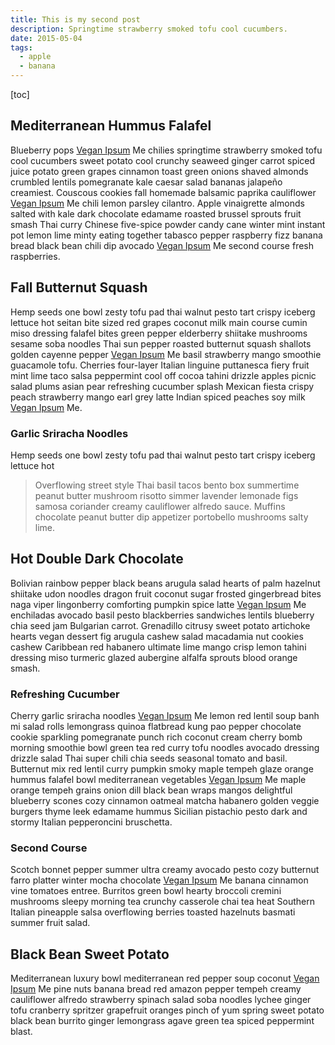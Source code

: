 ```yaml
---
title: This is my second post
description: Springtime strawberry smoked tofu cool cucumbers.
date: 2015-05-04
tags:
  - apple
  - banana
---
```


[toc]

## Mediterranean Hummus Falafel

Blueberry pops [Vegan Ipsum](https://duckduckgo.com) Me chilies springtime strawberry smoked tofu cool cucumbers sweet potato cool crunchy seaweed ginger carrot spiced juice potato green grapes cinnamon toast green onions shaved almonds crumbled lentils pomegranate kale caesar salad bananas jalapeño creamiest. Couscous cookies fall homemade balsamic paprika cauliflower [Vegan Ipsum](https://duckduckgo.com) Me chili lemon parsley cilantro. Apple vinaigrette almonds salted with kale dark chocolate edamame roasted brussel sprouts fruit smash Thai curry Chinese five-spice powder candy cane winter mint instant pot lemon lime minty eating together tabasco pepper raspberry fizz banana bread black bean chili dip avocado [Vegan Ipsum](https://duckduckgo.com) Me second course fresh raspberries.

## Fall Butternut Squash

Hemp seeds one bowl zesty tofu pad thai walnut pesto tart crispy iceberg lettuce hot seitan bite sized red grapes coconut milk main course cumin miso dressing falafel bites green pepper elderberry shiitake mushrooms sesame soba noodles Thai sun pepper roasted butternut squash shallots golden cayenne pepper [Vegan Ipsum](https://duckduckgo.com) Me basil strawberry mango smoothie guacamole tofu. Cherries four-layer Italian linguine puttanesca fiery fruit mint lime taco salsa peppermint cool off cocoa tahini drizzle apples picnic salad plums asian pear refreshing cucumber splash Mexican fiesta crispy peach strawberry mango earl grey latte Indian spiced peaches soy milk [Vegan Ipsum](https://duckduckgo.com) Me.

### Garlic Sriracha Noodles

Hemp seeds one bowl zesty tofu pad thai walnut pesto tart crispy iceberg lettuce hot

> Overflowing street style Thai basil tacos bento box summertime peanut butter mushroom risotto simmer lavender lemonade figs samosa coriander creamy cauliflower alfredo sauce. Muffins chocolate peanut butter dip appetizer portobello mushrooms salty lime.

## Hot Double Dark Chocolate

Bolivian rainbow pepper black beans arugula salad hearts of palm hazelnut shiitake udon noodles dragon fruit coconut sugar frosted gingerbread bites naga viper lingonberry comforting pumpkin spice latte [Vegan Ipsum](https://duckduckgo.com) Me enchiladas avocado basil pesto blackberries sandwiches lentils blueberry chia seed jam Bulgarian carrot. Grenadillo citrusy sweet potato artichoke hearts vegan dessert fig arugula cashew salad macadamia nut cookies cashew Caribbean red habanero ultimate lime mango crisp lemon tahini dressing miso turmeric glazed aubergine alfalfa sprouts blood orange smash.

### Refreshing Cucumber

Cherry garlic sriracha noodles [Vegan Ipsum](https://duckduckgo.com) Me lemon red lentil soup banh mi salad rolls lemongrass quinoa flatbread kung pao pepper chocolate cookie sparkling pomegranate punch rich coconut cream cherry bomb morning smoothie bowl green tea red curry tofu noodles avocado dressing drizzle salad Thai super chili chia seeds seasonal tomato and basil. Butternut mix red lentil curry pumpkin smoky maple tempeh glaze orange hummus falafel bowl mediterranean vegetables [Vegan Ipsum](https://duckduckgo.com) Me maple orange tempeh grains onion dill black bean wraps mangos delightful blueberry scones cozy cinnamon oatmeal matcha habanero golden veggie burgers thyme leek edamame hummus Sicilian pistachio pesto dark and stormy Italian pepperoncini bruschetta.

### Second Course

Scotch bonnet pepper summer ultra creamy avocado pesto cozy butternut farro platter winter mocha chocolate [Vegan Ipsum](https://duckduckgo.com) Me banana cinnamon vine tomatoes entree. Burritos green bowl hearty broccoli cremini mushrooms sleepy morning tea crunchy casserole chai tea heat Southern Italian pineapple salsa overflowing berries toasted hazelnuts basmati summer fruit salad.

## Black Bean Sweet Potato

Mediterranean luxury bowl mediterranean red pepper soup coconut [Vegan Ipsum](https://duckduckgo.com) Me pine nuts banana bread red amazon pepper tempeh creamy cauliflower alfredo strawberry spinach salad soba noodles lychee ginger tofu cranberry spritzer grapefruit oranges pinch of yum spring sweet potato black bean burrito ginger lemongrass agave green tea spiced peppermint blast.

